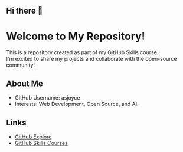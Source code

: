 ## Hi there 👋
# Welcome to My Repository!
This is a repository created as part of my GitHub Skills course.  
I'm excited to share my projects and collaborate with the open-source community!

## About Me
- GitHub Username: asjoyce
- Interests: Web Development, Open Source, and AI.

## Links
- [GitHub Explore](https://github.com/explore)
- [GitHub Skills Courses](https://skills.github.com/)

